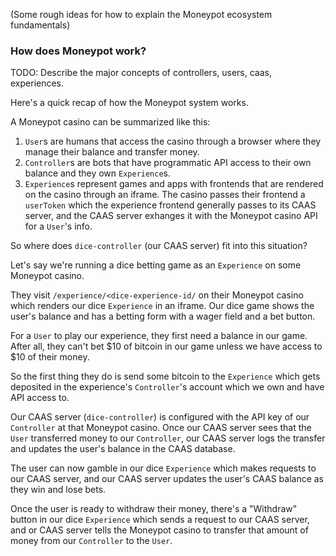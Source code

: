 (Some rough ideas for how to explain the Moneypot ecosystem fundamentals)

### How does Moneypot work?

TODO: Describe the major concepts of controllers, users, caas, experiences.

Here's a quick recap of how the Moneypot system works.

A Moneypot casino can be summarized like this:

1. `User`s are humans that access the casino through a browser where they manage their balance and transfer money.
2. `Controller`s are bots that have programmatic API access to their own balance and they own `Experience`s.
3. `Experience`s represent games and apps with frontends that are rendered on the casino through an iframe. The casino passes their frontend a `userToken` which the experience frontend generally passes to its CAAS server, and the CAAS server exhanges it with the Moneypot casino API for a `User`'s info.

So where does `dice-controller` (our CAAS server) fit into this situation?

Let's say we're running a dice betting game as an `Experience` on some Moneypot casino.

They visit `/experience/<dice-experience-id/` on their Moneypot casino which renders our dice `Experience` in an iframe. Our dice game shows the user's balance and has a betting form with a wager field and a bet button.

For a `User` to play our experience, they first need a balance in our game. After all, they can't bet $10 of bitcoin in our game unless we have access to $10 of their money.

So the first thing they do is send some bitcoin to the `Experience` which gets deposited in the experience's `Controller`'s account which we own and have API access to.

Our CAAS server (`dice-controller`) is configured with the API key of our `Controller` at that Moneypot casino. Once our CAAS server sees that the `User` transferred money to our `Controller`, our CAAS server logs the transfer and updates the user's balance in the CAAS database.

The user can now gamble in our dice `Experience` which makes requests to our CAAS server, and our CAAS server updates the user's CAAS balance as they win and lose bets.

Once the user is ready to withdraw their money, there's a "Withdraw" button in our dice `Experience` which sends a request to our CAAS server, and or CAAS server tells the Moneypot casino to transfer that amount of money from our `Controller` to the `User`.

